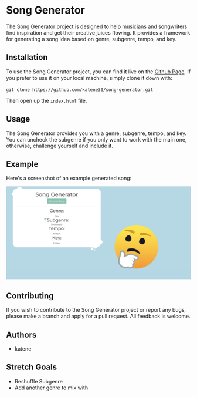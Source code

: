 # Song Generator

The Song Generator project is designed to help musicians and songwriters find inspiration and get their creative juices flowing. It provides a framework for generating a song idea based on genre, subgenre, tempo, and key.

## Installation

To use the Song Generator project, you can find it live on the [Github Page](https://katene30.github.io/song-generator/). If you prefer to use it on your local machine, simply clone it down with:


` git clone https://github.com/katene30/song-generator.git `


Then open up the `index.html` file.

## Usage

The Song Generator provides you with a genre, subgenre, tempo, and key. You can uncheck the subgenre if you only want to work with the main one, otherwise, challenge yourself and include it.

## Example

Here's a screenshot of an example generated song:

![Example Song](example.png)

## Contributing

If you wish to contribute to the Song Generator project or report any bugs, please make a branch and apply for a pull request. All feedback is welcome.

## Authors

- katene

## Stretch Goals

- Reshuffle Subgenre
- Add another genre to mix with
